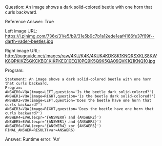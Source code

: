 Question: An image shows a dark solid-colored beetle with one horn that curls backward.

Reference Answer: True

Left image URL: https://i.pinimg.com/736x/31/e5/b9/31e5b9c7b1a12ede1eaf4166fe37f69f--darth-vader-beetles.jpg

Right image URL: http://bugguide.net/images/raw/4KU/K4K/4KUK4KDK8K1KNQRSXKLS8KWK8QPKIKZSGKCKBQ1KIKPKEQ10EQ10PQ9K5Q9K5QA09QVK1Q1KNQ10.jpg

Program:

```
Statement: An image shows a dark solid-colored beetle with one horn that curls backward.
Program:
ANSWER0=VQA(image=LEFT,question='Is the beetle dark solid-colored?')
ANSWER1=VQA(image=RIGHT,question='Is the beetle dark solid-colored?')
ANSWER2=VQA(image=LEFT,question='Does the beetle have one horn that curls backward?')
ANSWER3=VQA(image=RIGHT,question='Does the beetle have one horn that curls backward?')
ANSWER4=EVAL(expr='{ANSWER0} and {ANSWER2}')
ANSWER5=EVAL(expr='{ANSWER1} and {ANSWER3}')
ANSWER6=EVAL(expr='{ANSWER4} xor {ANSWER5}')
FINAL_ANSWER=RESULT(var=ANSWER6)
```
Answer: Runtime error: 'An'

